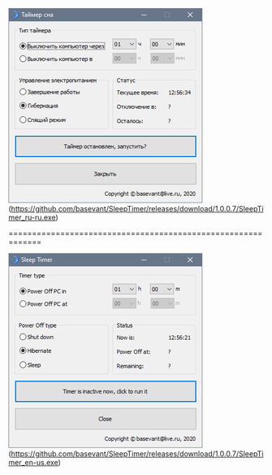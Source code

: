 ![Таймер сна](/Screenshots/SleepTimer_ru-ru.png)
(https://github.com/basevant/SleepTimer/releases/download/1.0.0.7/SleepTimer_ru-ru.exe)

=============================================================  

![Sleep Timer](/Screenshots/SleepTimer_en-us.png)
(https://github.com/basevant/SleepTimer/releases/download/1.0.0.7/SleepTimer_en-us.exe)